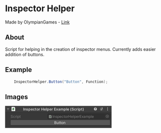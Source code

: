 # Inspector Helper

Made by OlympianGames - [Link](https://github.com/OlympianGames/UnityResources/tree/main/UnityScripts)

## About

Script for helping in the creation of inspector menus. Currently adds easier addition of buttons.

## Example

``` C#
    InspectorHelper.Button("Button", Function);
```

## Images
![e](./inspectorhelperexample.png)



